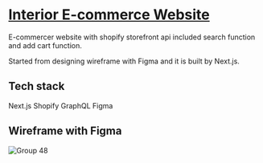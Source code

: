 # [Interior E-commerce Website](https://eclat-interior.vercel.app/)


E-commercer website with shopify storefront api included search function and add cart function. 

Started from designing wireframe with Figma and it is built by Next.js.




## Tech stack
Next.js
Shopify
GraphQL
Figma




## Wireframe with Figma
![Group 48](https://user-images.githubusercontent.com/88405082/209423187-7af48169-8f9a-42e2-80b6-1f6b16e6b7df.png)
